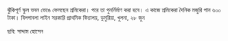 ঝুঁকিপূর্ণ স্কুল ভবন ভেঙে ফেলছেন শ্রমিকেরা। পরে তা পুনর্নির্মাণ করা হবে। এ কাজে শ্রমিকেরা দৈনিক মজুরি পান ৬০০ টাকা। বিলপাবলা লাইন সরকারি প্রাথমিক বিদ্যালয়, ডুমুরিয়া, খুলনা, ২৮ জুন

ছবি: সাদ্দাম হোসেন
